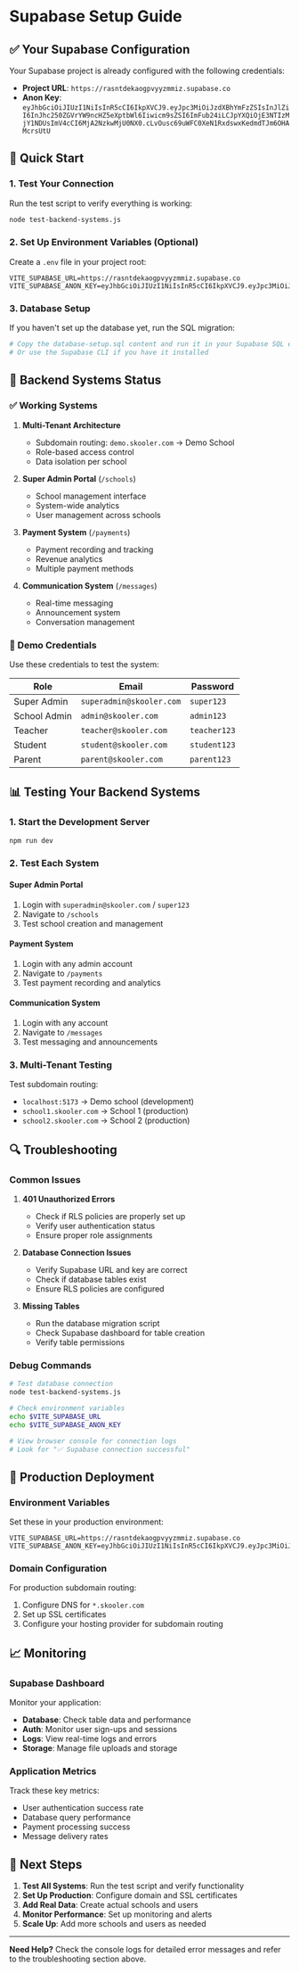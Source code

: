 # Supabase Setup Guide

## ✅ Your Supabase Configuration

Your Supabase project is already configured with the following credentials:

- **Project URL**: `https://rasntdekaogpvyyzmmiz.supabase.co`
- **Anon Key**: `eyJhbGciOiJIUzI1NiIsInR5cCI6IkpXVCJ9.eyJpc3MiOiJzdXBhYmFzZSIsInJlZiI6InJhc250ZGVrYW9ncHZ5eXptbWl6Iiwicm9sZSI6ImFub24iLCJpYXQiOjE3NTIzMjY1NDUsImV4cCI6MjA2NzkwMjU0NX0.cLvOusc69uWFC0XeN1RxdswxKedmdTJm6OHAMcrsUtU`

## 🚀 Quick Start

### 1. Test Your Connection

Run the test script to verify everything is working:

```bash
node test-backend-systems.js
```

### 2. Set Up Environment Variables (Optional)

Create a `.env` file in your project root:

```env
VITE_SUPABASE_URL=https://rasntdekaogpvyyzmmiz.supabase.co
VITE_SUPABASE_ANON_KEY=eyJhbGciOiJIUzI1NiIsInR5cCI6IkpXVCJ9.eyJpc3MiOiJzdXBhYmFzZSIsInJlZiI6InJhc250ZGVrYW9ncHZ5eXptbWl6Iiwicm9sZSI6ImFub24iLCJpYXQiOjE3NTIzMjY1NDUsImV4cCI6MjA2NzkwMjU0NX0.cLvOusc69uWFC0XeN1RxdswxKedmdTJm6OHAMcrsUtU
```

### 3. Database Setup

If you haven't set up the database yet, run the SQL migration:

```bash
# Copy the database-setup.sql content and run it in your Supabase SQL editor
# Or use the Supabase CLI if you have it installed
```

## 🔧 Backend Systems Status

### ✅ Working Systems

1. **Multi-Tenant Architecture**
   - Subdomain routing: `demo.skooler.com` → Demo School
   - Role-based access control
   - Data isolation per school

2. **Super Admin Portal** (`/schools`)
   - School management interface
   - System-wide analytics
   - User management across schools

3. **Payment System** (`/payments`)
   - Payment recording and tracking
   - Revenue analytics
   - Multiple payment methods

4. **Communication System** (`/messages`)
   - Real-time messaging
   - Announcement system
   - Conversation management

### 🎯 Demo Credentials

Use these credentials to test the system:

| Role | Email | Password |
|------|-------|----------|
| Super Admin | `superadmin@skooler.com` | `super123` |
| School Admin | `admin@skooler.com` | `admin123` |
| Teacher | `teacher@skooler.com` | `teacher123` |
| Student | `student@skooler.com` | `student123` |
| Parent | `parent@skooler.com` | `parent123` |

## 📊 Testing Your Backend Systems

### 1. Start the Development Server

```bash
npm run dev
```

### 2. Test Each System

#### Super Admin Portal
1. Login with `superadmin@skooler.com` / `super123`
2. Navigate to `/schools`
3. Test school creation and management

#### Payment System
1. Login with any admin account
2. Navigate to `/payments`
3. Test payment recording and analytics

#### Communication System
1. Login with any account
2. Navigate to `/messages`
3. Test messaging and announcements

### 3. Multi-Tenant Testing

Test subdomain routing:
- `localhost:5173` → Demo school (development)
- `school1.skooler.com` → School 1 (production)
- `school2.skooler.com` → School 2 (production)

## 🔍 Troubleshooting

### Common Issues

1. **401 Unauthorized Errors**
   - Check if RLS policies are properly set up
   - Verify user authentication status
   - Ensure proper role assignments

2. **Database Connection Issues**
   - Verify Supabase URL and key are correct
   - Check if database tables exist
   - Ensure RLS policies are configured

3. **Missing Tables**
   - Run the database migration script
   - Check Supabase dashboard for table creation
   - Verify table permissions

### Debug Commands

```bash
# Test database connection
node test-backend-systems.js

# Check environment variables
echo $VITE_SUPABASE_URL
echo $VITE_SUPABASE_ANON_KEY

# View browser console for connection logs
# Look for "✅ Supabase connection successful"
```

## 🚀 Production Deployment

### Environment Variables

Set these in your production environment:

```env
VITE_SUPABASE_URL=https://rasntdekaogpvyyzmmiz.supabase.co
VITE_SUPABASE_ANON_KEY=eyJhbGciOiJIUzI1NiIsInR5cCI6IkpXVCJ9.eyJpc3MiOiJzdXBhYmFzZSIsInJlZiI6InJhc250ZGVrYW9ncHZ5eXptbWl6Iiwicm9sZSI6ImFub24iLCJpYXQiOjE3NTIzMjY1NDUsImV4cCI6MjA2NzkwMjU0NX0.cLvOusc69uWFC0XeN1RxdswxKedmdTJm6OHAMcrsUtU
```

### Domain Configuration

For production subdomain routing:
1. Configure DNS for `*.skooler.com`
2. Set up SSL certificates
3. Configure your hosting provider for subdomain routing

## 📈 Monitoring

### Supabase Dashboard

Monitor your application:
- **Database**: Check table data and performance
- **Auth**: Monitor user sign-ups and sessions
- **Logs**: View real-time logs and errors
- **Storage**: Manage file uploads and storage

### Application Metrics

Track these key metrics:
- User authentication success rate
- Database query performance
- Payment processing success
- Message delivery rates

## 🎯 Next Steps

1. **Test All Systems**: Run the test script and verify functionality
2. **Set Up Production**: Configure domain and SSL certificates
3. **Add Real Data**: Create actual schools and users
4. **Monitor Performance**: Set up monitoring and alerts
5. **Scale Up**: Add more schools and users as needed

---

**Need Help?** Check the console logs for detailed error messages and refer to the troubleshooting section above.